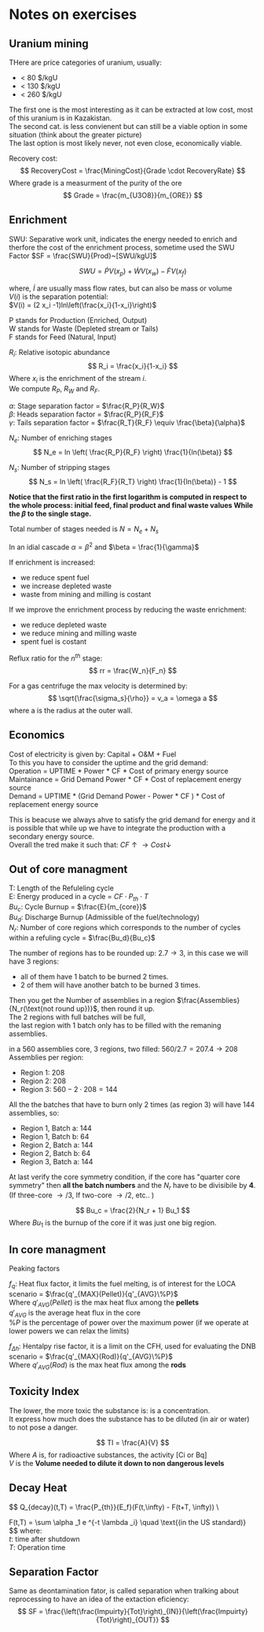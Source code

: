 # Notes on exercises

## Uranium mining
THere are price categories of uranium, usually:
- < 80 $/kgU
- < 130 $/kgU
- < 260 $/kgU  
  
The first one is the most interesting as it can be extracted at low cost, most of this uranium is in Kazakistan.  
The second cat. is less convienent but can still be a viable option in some situation (think about the greater picture)  
The last option is most likely never, not even close, economically viable.

Recovery cost:
$$
RecoveryCost = \frac{MiningCost}{Grade \cdot RecoveryRate}
$$
Where grade is a measurment of the purity of the ore
$$
Grade = \frac{m_{U3O8}}{m_{ORE}}
$$

## Enrichment
SWU: Separative work unit, indicates the energy needed to enrich and therfore the cost of the enrichment process, sometime used the SWU Factor $SF = \frac{SWU}{Prod}~[SWU/kgU]$  

$$
SWU = \dot{P} V(x_p) + \dot{W} V(x_w) - \dot{F} V(x_f)
$$

where, $\dot{I}$ are usually mass flow rates, but can also be mass or volume  
$V(i)$ is the  separation potential:  
$V(i) = (2 x_i -1)ln\left(\frac{x_i}{1-x_i}\right)$

P stands for Production (Enriched, Output)  
W stands for Waste (Depleted stream or Tails)  
F stands for Feed (Natural, Input)  

$R_i$: Relative isotopic abundance
$$
R_i = \frac{x_i}{1-x_i}
$$
Where $x_i$ is the enrichment of the stream $i$.  
We compute $R_P$, $R_W$ and $R_F$.

$\alpha$: Stage separation factor = $\frac{R_P}{R_W}$  
$\beta$: Heads separation factor = $\frac{R_P}{R_F}$  
$\gamma$: Tails separation factor = $\frac{R_T}{R_F} \equiv \frac{\beta}{\alpha}$  

$N_e$: Number of enriching stages
$$
N_e = ln \left( \frac{R_P}{R_F} \right) \frac{1}{ln(\beta)}
$$

$N_s$: Number of stripping stages
$$
N_s = ln \left( \frac{R_F}{R_T} \right) \frac{1}{ln(\beta)} - 1
$$

**Notice that the first ratio in the first logarithm is computed in respect to the whole process: initial feed, final product and final waste values While the $\beta$ to the single stage.**

  


Total number of stages needed is $N = N_e + N_s$

In an idial cascade $\alpha = \beta ^2$ and $\beta = \frac{1}{\gamma}$

If enrichment is increased:
- we reduce spent fuel
- we increase depleted waste
- waste from mining and milling is costant
  
If we improve the enrichment process by reducing the waste enrichment:
- we reduce depleted waste
- we reduce mining and milling waste
- spent fuel is costant

Reflux ratio for the $n^{th}$ stage:
$$
rr = \frac{W_n}{F_n}
$$

For a gas centrifuge the max velocity is determined by:
$$
\sqrt{\frac{\sigma_s}{\rho}} = v_a = \omega a
$$
where a is the radius at the outer wall.

## Economics

Cost of electricity is given by:
Capital + O&M + Fuel  
To this you have to consider the uptime and the grid demand:  
Operation = UPTIME * Power * CF * Cost of primary energy source  
Maintainance = Grid Demand Power * CF * Cost of replacement energy source  
Demand = UPTIME * (Grid Demand Power - Power * CF ) * Cost of replacement energy source  

This is beacuse we always ahve to satisfy the grid demand for energy and it is possible that while up we have to integrate the production with a secondary energy source.  
Overall the tred make it such that: $CF \uparrow \rightarrow Cost \downarrow$

## Out of core managment

T: Length of the Refuleling cycle  
E: Energy produced in a cycle = $CF \cdot P_{th} \cdot T$  
$Bu_c$: Cycle Burnup = $\frac{E}{m_{core}}$  
$Bu_d$: Discharge Burnup (Admissible of the fuel/technology)   
$N_r$: Number of core regions which corresponds to the number of cycles within a refuling cycle = $\frac{Bu_d}{Bu_c}$  

The number of regions has to be rounded up: $2.7 \rightarrow 3$, in this case we will have 3 regions:  
- all of them have 1 batch to be burned 2 times.   
- 2 of them will have another batch to be burned 3 times.

Then you get the Number of assemblies in a region $\frac{Assemblies}{N_r(\text{not round up})}$, then round it up.  
The 2 regions with full batches will be full,  
the last region with 1 batch only has to be filled with the remaning assemblies.

in a 560 assemblies core, 3 regions, two filled: $560/2.7 = 207.4 \rightarrow 208$ Assemblies per region:
- Region 1: 208
- Region 2: 208
- Region 3: $560 - 2 \cdot 208 = 144$
  
All the the batches that have to burn only 2 times (as region 3) will have 144 assemblies, so:

- Region 1, Batch a: 144
- Region 1, Batch b: 64
- Region 2, Batch a: 144
- Region 2, Batch b: 64
- Region 3, Batch a: 144

At last verify the core symmetry condition, if the core has "quarter core symmetry" then **all the batch numbers** and the $N_r$ have to be divisibile by **4**.  
(If three-core $\rightarrow /3$, If two-core $\rightarrow /2$, etc..  )

$$
Bu_c = \frac{2}{N_r + 1} Bu_1
$$
Where $Bu_1$ is the burnup of the core if it was just one big region.

## In core managment

Peaking factors

$f_q$: Heat flux factor, it limits the fuel melting, is of interest for the LOCA scenario = $\frac{q'_{MAX}(Pellet)}{q'_{AVG}\%P}$  
Where $q'_{AVG}(Pellet)$ is the max heat flux among the **pellets**  
$q'_{AVG}$ is the average heat flux in the core   
$\% P$ is the percentage of power over the maximum power (if we operate at lower powers we can relax the limits)  


$f_{\Delta h}$: Hentalpy rise factor, it is a limit on the CFH, used  for evaluating the DNB scenario  = $\frac{q'_{MAX}(Rod)}{q'_{AVG}\%P}$  
Where $q'_{AVG}(Rod)$ is the max heat flux among the **rods**

## Toxicity Index
The lower, the more toxic the substance is: is a concentration.  
It express how much does the substance has to be diluted (in air or water) to not pose a danger.  

$$
TI = \frac{A}{V}
$$
Where $A$ is, for radioactive substances, the activity [Ci or Bq]  
$V$ is the **Volume needed to dilute it down to non dangerous levels**

## Decay Heat
$$
Q_{decay}(t,T) = \frac{P_{th}}{E_f}(F(t,\infty) - F(t+T, \infty)) \\

F(t,T) = \sum \alpha _1 e ^{-t \lambda _i} \quad \text{(in the US standard)}
$$
where:  
$t$: time after shutdown  
$T$: Operation time

## Separation Factor
Same as deontamination fator, is called separation when tralking about reprocessing to have an idea of the extaction eficiency:
$$
SF = \frac{\left(\frac{Impuirty}{Tot}\right)_{IN}}{\left(\frac{Impuirty}{Tot}\right)_{OUT}}
$$
